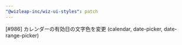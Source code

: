```yaml
---
"@wizleap-inc/wiz-ui-styles": patch
---
```


[#986] カレンダーの有効日の文字色を変更 (calendar, date-picker, date-range-picker)
